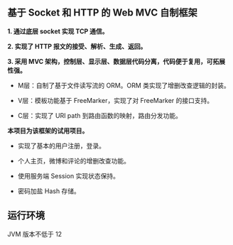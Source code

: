 ## 基于 Socket 和 HTTP 的 Web MVC 自制框架

**1. 通过底层 socket 实现 TCP 通信。**

**2. 实现了 HTTP 报文的接受、解析、生成、返回。**

**3. 采用 MVC 架构，控制层、显示层、数据层代码分离，代码便于复用，可拓展性强。**

- M层：自制了基于文件读写流的 ORM。ORM 类实现了增删改查逻辑的封装。

- V层：模板功能基于 FreeMarker，实现了对 FreeMarker 的接口支持。

- C层：实现了 URI path 到路由函数的映射，路由分发功能。

**本项目为该框架的试用项目。**

- 实现了基本的用户注册，登录。
  
- 个人主页，微博和评论的增删改查功能。

- 使用服务端 Session 实现状态保持。

- 密码加盐 Hash 存储。

## 运行环境

JVM 版本不低于 12

